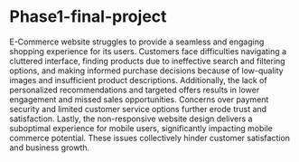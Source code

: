 # Phase1-final-project

E-Commerce website struggles to provide a seamless and engaging shopping experience for its users. Customers face difficulties navigating a cluttered interface, finding products due to ineffective search and filtering options, and making informed purchase decisions because of low-quality images and insufficient product descriptions. Additionally, the lack of personalized recommendations and targeted offers results in lower engagement and missed sales opportunities. 
Concerns over payment security and limited customer service options further erode trust and satisfaction. Lastly, the non-responsive website design delivers a suboptimal experience for mobile users, significantly impacting mobile commerce potential. These issues collectively hinder customer satisfaction and business growth.
